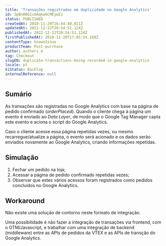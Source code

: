 ```yaml
---
title: 'Transações registradas em duplicidade no Google Analytics'
id: 3pBn0BG1cAAqkw6CMEywIs
status: PUBLISHED
createdAt: 2018-11-20T16:44:40.811Z
updatedAt: 2022-12-22T20:54:51.124Z
publishedAt: 2022-12-22T20:54:51.124Z
firstPublishedAt: 2018-11-20T17:05:24.189Z
contentType: knownIssue
productTeam: Post-purchase
author: authors_4
tag: Checkout
slugEN: duplicate-transactions-being-recorded-in-google-analytics
locale: pt
kiStatus: Backlog
internalReference: null
---
```


## Sumário

As transações são registradas no Google Analytics com base na página de pedido confirmado (_orderPlaced_). Quando o cliente chega à página um evento é enviado ao _Data Layer_, de modo que o Google Tag Manager capta este evento e aciona o script do Google Analytics.

Caso o cliente acesse essa página repetidas vezes, ou mesmo recarregue/atualize a página, o evento será acionado e os dados serão enviados novamente ao Google Analytics, criando informações repetidas.

## Simulação

1. Fechar um pedido na loja;
2. Acessar a página de pedido confirmado repetidas vezes;
3. Observar que estes vários acessos foram registrados como pedidos concluídos no Google Analytics.

## Workaround

Não existe uma solução de contorno neste formato de integração.

Uma possibilidade é não fazer a integração de transações via frontend, com o GTM/Javascript, e trabalhar com uma integração de backend (middleware) entre as APIs de pedidos da VTEX e as APIs de transção do Google Analytics.


